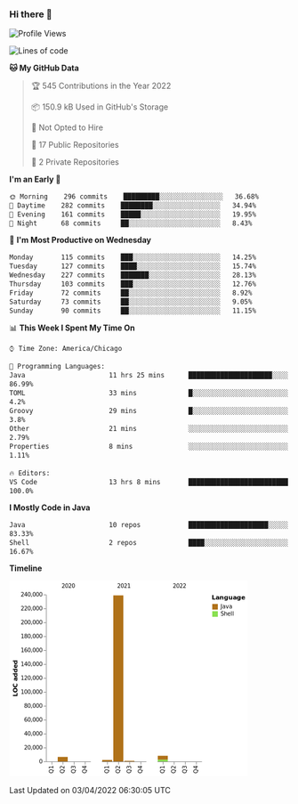 ### Hi there 👋


<!--START_SECTION:waka-->
![Profile Views](http://img.shields.io/badge/Profile%20Views-14-blue)

![Lines of code](https://img.shields.io/badge/From%20Hello%20World%20I%27ve%20Written-257%20Thousand%20lines%20of%20code-blue)

**🐱 My GitHub Data** 

> 🏆 545 Contributions in the Year 2022
 > 
> 📦 150.9 kB Used in GitHub's Storage 
 > 
> 🚫 Not Opted to Hire
 > 
> 📜 17 Public Repositories 
 > 
> 🔑 2 Private Repositories  
 > 
**I'm an Early 🐤** 

```text
🌞 Morning    296 commits    █████████░░░░░░░░░░░░░░░░   36.68% 
🌆 Daytime    282 commits    ████████░░░░░░░░░░░░░░░░░   34.94% 
🌃 Evening    161 commits    █████░░░░░░░░░░░░░░░░░░░░   19.95% 
🌙 Night      68 commits     ██░░░░░░░░░░░░░░░░░░░░░░░   8.43%

```
📅 **I'm Most Productive on Wednesday** 

```text
Monday       115 commits    ███░░░░░░░░░░░░░░░░░░░░░░   14.25% 
Tuesday      127 commits    ████░░░░░░░░░░░░░░░░░░░░░   15.74% 
Wednesday    227 commits    ███████░░░░░░░░░░░░░░░░░░   28.13% 
Thursday     103 commits    ███░░░░░░░░░░░░░░░░░░░░░░   12.76% 
Friday       72 commits     ██░░░░░░░░░░░░░░░░░░░░░░░   8.92% 
Saturday     73 commits     ██░░░░░░░░░░░░░░░░░░░░░░░   9.05% 
Sunday       90 commits     ██░░░░░░░░░░░░░░░░░░░░░░░   11.15%

```


📊 **This Week I Spent My Time On** 

```text
⌚︎ Time Zone: America/Chicago

💬 Programming Languages: 
Java                     11 hrs 25 mins      █████████████████████░░░░   86.99% 
TOML                     33 mins             █░░░░░░░░░░░░░░░░░░░░░░░░   4.2% 
Groovy                   29 mins             █░░░░░░░░░░░░░░░░░░░░░░░░   3.8% 
Other                    21 mins             ░░░░░░░░░░░░░░░░░░░░░░░░░   2.79% 
Properties               8 mins              ░░░░░░░░░░░░░░░░░░░░░░░░░   1.11%

🔥 Editors: 
VS Code                  13 hrs 8 mins       █████████████████████████   100.0%

```

**I Mostly Code in Java** 

```text
Java                     10 repos            ████████████████████░░░░░   83.33% 
Shell                    2 repos             ████░░░░░░░░░░░░░░░░░░░░░   16.67%

```


**Timeline**

![Chart not found](https://raw.githubusercontent.com/powercasgamer/powercasgamer/master/charts/bar_graph.png) 


 Last Updated on 03/04/2022 06:30:05 UTC
<!--END_SECTION:waka-->
